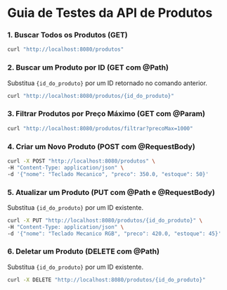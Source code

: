 # Guia de Testes da API de Produtos

### 1. Buscar Todos os Produtos (GET)
```bash
curl "http://localhost:8080/produtos"
```

### 2. Buscar um Produto por ID (GET com @Path)
Substitua `{id_do_produto}` por um ID retornado no comando anterior.
```bash
curl "http://localhost:8080/produtos/{id_do_produto}"
```

### 3. Filtrar Produtos por Preço Máximo (GET com @Param)
```bash
curl "http://localhost:8080/produtos/filtrar?precoMax=1000"
```

### 4. Criar um Novo Produto (POST com @RequestBody)
```bash
curl -X POST "http://localhost:8080/produtos" \
-H "Content-Type: application/json" \
-d '{"nome": "Teclado Mecanico", "preco": 350.0, "estoque": 50}'
```

### 5. Atualizar um Produto (PUT com @Path e @RequestBody)
Substitua `{id_do_produto}` por um ID existente.
```bash
curl -X PUT "http://localhost:8080/produtos/{id_do_produto}" \
-H "Content-Type: application/json" \
-d '{"nome": "Teclado Mecanico RGB", "preco": 420.0, "estoque": 45}'
```

### 6. Deletar um Produto (DELETE com @Path)
Substitua `{id_do_produto}` por um ID existente.
```bash
curl -X DELETE "http://localhost:8080/produtos/{id_do_produto}"
